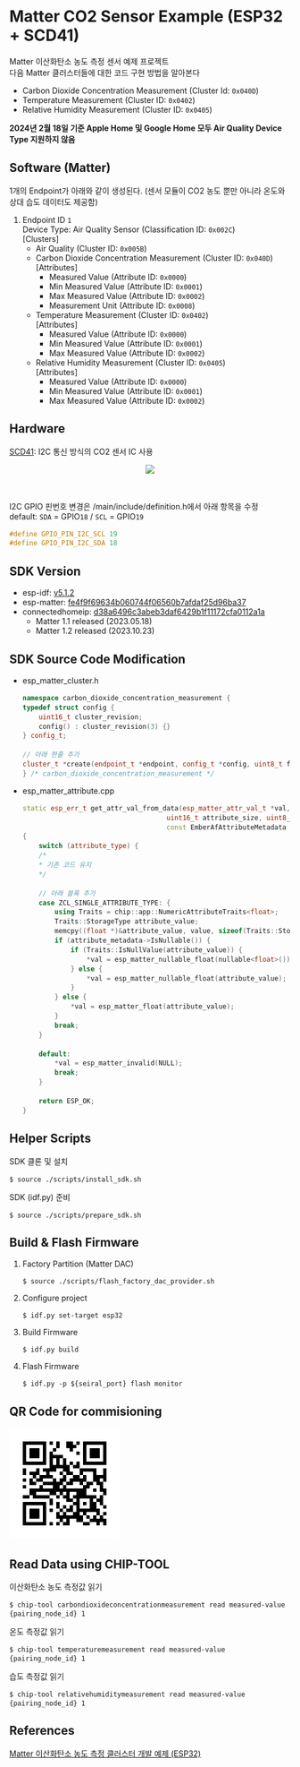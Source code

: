 # Matter CO2 Sensor Example (ESP32 + SCD41)
Matter 이산화탄소 농도 측정 센서 예제 프로젝트<br>
다음 Matter 클러스터들에 대한 코드 구현 방법을 알아본다
- Carbon Dioxide Concentration Measurement (Cluster Id: `0x040D`)
- Temperature Measurement (Cluster ID: `0x0402`)
- Relative Humidity Measurement (Cluster ID: `0x0405`)

**2024년 2월 18일 기준 Apple Home 및 Google Home 모두 Air Quality Device Type 지원하지 않음**

Software (Matter)
---
1개의 Endpoint가 아래와 같이 생성된다. (센서 모듈이 CO2 농도 뿐만 아니라 온도와 상대 습도 데이터도 제공함)

1. Endpoint ID `1`<br>
    Device Type: Air Quality Sensor (Classification ID: `0x002C`)<br>
    [Clusters]
    - Air Quality (Cluster ID: `0x005B`)
    - Carbon Dioxide Concentration Measurement (Cluster ID: `0x040D`)<br>
        [Attributes]
        - Measured Value (Attribute ID: `0x0000`)
        - Min Measured Value (Attribute ID: `0x0001`)
        - Max Measured Value (Attribute ID: `0x0002`)
        - Measurement Unit (Attribute ID: `0x0008`)
    - Temperature Measurement (Cluster ID: `0x0402`)<br>
        [Attributes]
        - Measured Value (Attribute ID: `0x0000`)
        - Min Measured Value (Attribute ID: `0x0001`)
        - Max Measured Value (Attribute ID: `0x0002`)
    - Relative Humidity Measurement (Cluster ID: `0x0405`)<br>
        [Attributes]
        - Measured Value (Attribute ID: `0x0000`)
        - Min Measured Value (Attribute ID: `0x0001`)
        - Max Measured Value (Attribute ID: `0x0002`)

Hardware
---
[SCD41](https://sensirion.com/media/documents/48C4B7FB/64C134E7/Sensirion_SCD4x_Datasheet.pdf): I2C 통신 방식의 CO2 센서 IC 사용<br>
<p style="text-align:center"><img src="https://github.com/DFRobot/DFRobot_SCD4X/raw/main/resources/images/SCD41.png" width="300"></p><br>

I2C GPIO 핀번호 변경은 /main/include/definition.h에서 아래 항목을 수정<br>
default: `SDA` = GPIO`18` / `SCL` = GPIO`19`
```c
#define GPIO_PIN_I2C_SCL 19
#define GPIO_PIN_I2C_SDA 18
```

SDK Version
---
- esp-idf: [v5.1.2](https://github.com/espressif/esp-idf/tree/v5.1.2)
- esp-matter: [fe4f9f69634b060744f06560b7afdaf25d96ba37](https://github.com/espressif/esp-matter/commit/fe4f9f69634b060744f06560b7afdaf25d96ba37)
- connectedhomeip: [d38a6496c3abeb3daf6429b1f11172cfa0112a1a](https://github.com/project-chip/connectedhomeip/tree/d38a6496c3abeb3daf6429b1f11172cfa0112a1a)
  - Matter 1.1 released (2023.05.18)
  - Matter 1.2 released (2023.10.23)

SDK Source Code Modification
---
- esp_matter_cluster.h
    ```cpp
    namespace carbon_dioxide_concentration_measurement {
    typedef struct config {
        uint16_t cluster_revision;
        config() : cluster_revision(3) {}
    } config_t;

    // 아래 한줄 추가
    cluster_t *create(endpoint_t *endpoint, config_t *config, uint8_t flags);
    } /* carbon_dioxide_concentration_measurement */
    ```
- esp_matter_attribute.cpp
    ```cpp
    static esp_err_t get_attr_val_from_data(esp_matter_attr_val_t *val, EmberAfAttributeType attribute_type,
                                        uint16_t attribute_size, uint8_t *value,
                                        const EmberAfAttributeMetadata * attribute_metadata)
    {
        switch (attribute_type) {
        /*
        * 기존 코드 유지
        */
        
        // 아래 블록 추가
        case ZCL_SINGLE_ATTRIBUTE_TYPE: {
            using Traits = chip::app::NumericAttributeTraits<float>;
            Traits::StorageType attribute_value;
            memcpy((float *)&attribute_value, value, sizeof(Traits::StorageType));
            if (attribute_metadata->IsNullable()) {
                if (Traits::IsNullValue(attribute_value)) {
                    *val = esp_matter_nullable_float(nullable<float>());
                } else {
                    *val = esp_matter_nullable_float(attribute_value);
                }
            } else {
                *val = esp_matter_float(attribute_value);
            }
            break;
        }
        
        default:
            *val = esp_matter_invalid(NULL);
            break;
        }

        return ESP_OK;
    }
    ```

Helper Scripts
---
SDK 클론 및 설치
```shell
$ source ./scripts/install_sdk.sh
```
SDK (idf.py) 준비
```shell
$ source ./scripts/prepare_sdk.sh
```

Build & Flash Firmware
---
1. Factory Partition (Matter DAC)
    ```shell
    $ source ./scripts/flash_factory_dac_provider.sh
    ```
2. Configure project
    ```shell
    $ idf.py set-target esp32
    ```
3. Build Firmware
    ```shell
    $ idf.py build
    ```
4. Flash Firmware
    ```shell
    $ idf.py -p ${seiral_port} flash monitor
    ```

QR Code for commisioning
---
![qrcode.png](./resource/DACProvider/qrcode.png)

Read Data using CHIP-TOOL
---
이산화탄소 농도 측정값 읽기
```shell
$ chip-tool carbondioxideconcentrationmeasurement read measured-value {pairing_node_id} 1
```
온도 측정값 읽기
```shell
$ chip-tool temperaturemeasurement read measured-value {pairing_node_id} 1
```
습도 측정값 읽기
```shell
$ chip-tool relativehumiditymeasurement read measured-value {pairing_node_id} 1
```

References
---
[Matter 이산화탄소 농도 측정 클러스터 개발 예제 (ESP32)](https://yogyui.tistory.com/entry/PROJ-Matter-CO2-%EC%84%BC%EC%84%9C-%EA%B0%9C%EB%B0%9C-%EC%98%88%EC%A0%9C-ESP32)<br>